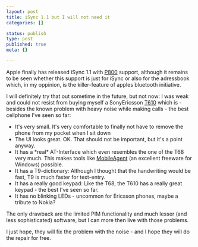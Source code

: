 ```yaml
---
layout: post
title: iSync 1.1 but I will not need it
categories: []

status: publish
type: post
published: true
meta: {}

---
```

Apple finally has released iSync 1.1 with <a href="http://www.apple.com/isync/devices.html">P800</a> support, although it remains to be seen whether this support is just for iSync or also for the adressbook which, in my oppinion, is the killer-feature of apples bluetooth initiative.

I will definitely try that out sometime in the future, but not now: I was weak and could not resist from buying myself a SonyEricsson <a href="http://www.sonyericsson.com/t610">T610</a> which is - besides the known problem with heavy noise while making calls - the best cellphone I've seen so far:
<ul>
 <li>It's very small. It's very comfortable to finally not have to remove the phone from my pocket when I sit down
 <li>The UI looks great. OK. That should not be important, but it's a point anyway.
 <li>It has a *real* AT-Interface which even resembles the one of the T68 very much. This makes tools like <a href="http://sourceforge.net/projects/fma">MobileAgent</a> (an excellent freeware for Windows) possible.
 <li>It has a T9-dictionary: Although I thought that the handwriting would be fast, T9 is much faster for text-entry.
 <li>It has a really good keypad: Like the T68, the T610 has a really great keypad - the best I've seen so far.
 <lI>It has no blinking LEDs - uncommon for Ericsson phones, maybe a tribute to Nokia?
</ul>

The only drawback are the limited PIM functionality and much lesser (and less sophisticated) software, but I can more then live with those problems.

I just hope, they will fix the problem with the noise - and I hope they will do the repair for free.
